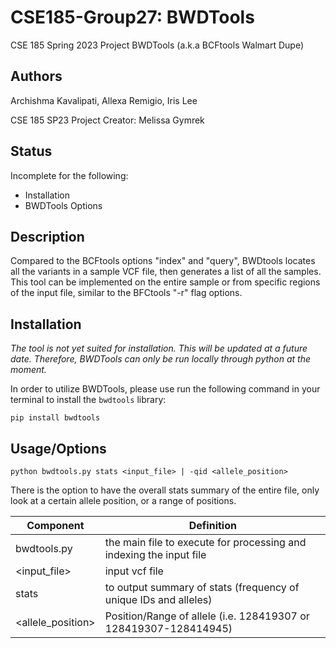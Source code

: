 # CSE185-Group27: BWDTools
CSE 185 Spring 2023 Project
BWDTools (a.k.a BCFtools Walmart Dupe)

## Authors
Archishma Kavalipati, Allexa Remigio, Iris Lee

CSE 185 SP23 Project Creator: Melissa Gymrek 

## Status
Incomplete for the following:
- Installation
- BWDTools Options

## Description
Compared to the BCFtools options "index" and "query", BWDtools locates all the variants in a sample VCF file, then generates a list of all the samples. This tool can be implemented on the entire sample or from specific regions of the input file, similar to the BFCtools "-r" flag options.

## Installation
*The tool is not yet suited for installation. This will be updated at a future date. Therefore, BWDTools can only be run locally through python at the moment.*

In order to utilize BWDTools, please use run the following command in your terminal to install the `bwdtools` library:

`pip install bwdtools`

## Usage/Options
`python bwdtools.py stats <input_file> | -qid <allele_position> `

There is the option to have the overall stats summary of the entire file, only look at a certain allele position, or a range of positions.

Component | Definition 
 ------------ | ------------- 
bwdtools.py | the main file to execute for processing and indexing the input file
<input_file>  | input vcf file
stats  | to output summary of stats (frequency of unique IDs and alleles)
<allele_position>  | Position/Range of allele (i.e. 128419307 or 128419307-128414945)

